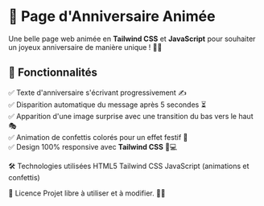 # 🎉 Page d'Anniversaire Animée  

Une belle page web animée en **Tailwind CSS** et **JavaScript** pour souhaiter un joyeux anniversaire de manière unique ! 🎂✨  

## 🎈 Fonctionnalités  

✅ Texte d'anniversaire s'écrivant progressivement ✍️  
✅ Disparition automatique du message après 5 secondes ⏳  
✅ Apparition d'une image surprise avec une transition du bas vers le haut 🎭  
✅ Animation de confettis colorés pour un effet festif 🎊  
✅ Design 100% responsive avec **Tailwind CSS** 📱💻  

🛠️ Technologies utilisées
HTML5
Tailwind CSS
JavaScript (animations et confettis)

📜 Licence
Projet libre à utiliser et à modifier. 🎂✨
